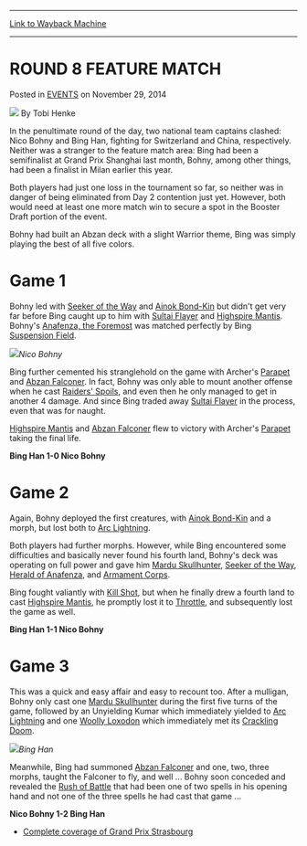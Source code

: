 
---
[Link to Wayback Machine](https://web.archive.org/web/20141216210036/http://magic.wizards.com/en/events/coverage/gpstr14/round-8-feature-match-2014-11-29)

[_metadata_:author]:- "Tobi Henke"
[_metadata_:description]:- "In the penultimate round of the day, two national team captains clashed: Nico Bohny and Bing Han, fighting for Switzerland and China, respectively. Neither was a stranger to the feature match area: Bing had been a semifinalist at Grand Prix Shanghai last month, Bohny, among other things, had been a finalist in Milan earlier this year. Both players had just one loss in the tournament so far, so neither was in danger of being eliminated from Day 2 contention just yet. However, both would need at least one more match win to secure a spot in the Booster Draft portion of the event."
[_metadata_:generator]:- "Drupal 7 (http://drupal.org)"
[_metadata_:node]:- "314886"
[_metadata_:publish_date]:- "2014-11-29"
[_metadata_:source]:- "div-main-content"
[_metadata_:title]:- "ROUND 8 FEATURE MATCH"
[_metadata_:wayback_capture_timestamp]:- "2014-12-16 21:00:36"
[_metadata_:wayback_raw_url]:- "https://web.archive.org/web/20141216210036id_/http://magic.wizards.com/en/events/coverage/gpstr14/round-8-feature-match-2014-11-29"
[_metadata_:wayback_url]:- "http://magic.wizards.com/en/events/coverage/gpstr14/round-8-feature-match-2014-11-29"
---


ROUND 8 FEATURE MATCH
=====================



 Posted in [EVENTS](/en/events)
 on November 29, 2014 






![](https://media.magic.wizards.com/styles/auth_small/public/images/person/henke_author.jpg)
By Tobi Henke










In the penultimate round of the day, two national team captains clashed: Nico Bohny and Bing Han, fighting for Switzerland and China, respectively. Neither was a stranger to the feature match area: Bing had been a semifinalist at Grand Prix Shanghai last month, Bohny, among other things, had been a finalist in Milan earlier this year.


Both players had just one loss in the tournament so far, so neither was in danger of being eliminated from Day 2 contention just yet. However, both would need at least one more match win to secure a spot in the Booster Draft portion of the event.


Bohny had built an Abzan deck with a slight Warrior theme, Bing was simply playing the best of all five colors.


Game 1
======


Bohny led with [Seeker of the Way](http://gatherer.wizards.com/Pages/Card/Details.aspx?name=Seeker+of+the+Way) and [Ainok Bond-Kin](http://gatherer.wizards.com/Pages/Card/Details.aspx?name=Ainok+Bond-Kin) but didn't get very far before Bing caught up to him with [Sultai Flayer](http://gatherer.wizards.com/Pages/Card/Details.aspx?name=Sultai+Flayer) and [Highspire Mantis](http://gatherer.wizards.com/Pages/Card/Details.aspx?name=Highspire+Mantis). Bohny's [Anafenza, the Foremost](http://gatherer.wizards.com/Pages/Card/Details.aspx?name=Anafenza%2C+the+Foremost) was matched perfectly by Bing [Suspension Field](http://gatherer.wizards.com/Pages/Card/Details.aspx?name=Suspension+Field).


![](https://media.wizards.com/2014/events/gpstr14/fm8_bohny.jpg)*Nico Bohny*




Bing further cemented his stranglehold on the game with Archer's [Parapet](http://gatherer.wizards.com/Pages/Card/Details.aspx?name=Parapet) and [Abzan Falconer](http://gatherer.wizards.com/Pages/Card/Details.aspx?name=Abzan+Falconer). In fact, Bohny was only able to mount another offense when he cast [Raiders' Spoils](http://gatherer.wizards.com/Pages/Card/Details.aspx?name=Raiders%27+Spoils), and even then he only managed to get in another 4 damage. And since Bing traded away [Sultai Flayer](http://gatherer.wizards.com/Pages/Card/Details.aspx?name=Sultai+Flayer) in the process, even that was for naught.



[Highspire Mantis](http://gatherer.wizards.com/Pages/Card/Details.aspx?name=Highspire+Mantis) and [Abzan Falconer](http://gatherer.wizards.com/Pages/Card/Details.aspx?name=Abzan+Falconer) flew to victory with Archer's [Parapet](http://gatherer.wizards.com/Pages/Card/Details.aspx?name=Parapet) taking the final life.


**Bing Han 1-0 Nico Bohny**


Game 2
======


Again, Bohny deployed the first creatures, with [Ainok Bond-Kin](http://gatherer.wizards.com/Pages/Card/Details.aspx?name=Ainok+Bond-Kin) and a morph, but lost both to [Arc Lightning](http://gatherer.wizards.com/Pages/Card/Details.aspx?name=Arc+Lightning).


Both players had further morphs. However, while Bing encountered some difficulties and basically never found his fourth land, Bohny's deck was operating on full power and gave him [Mardu Skullhunter](http://gatherer.wizards.com/Pages/Card/Details.aspx?name=Mardu+Skullhunter), [Seeker of the Way](http://gatherer.wizards.com/Pages/Card/Details.aspx?name=Seeker+of+the+Way), [Herald of Anafenza](http://gatherer.wizards.com/Pages/Card/Details.aspx?name=Herald+of+Anafenza), and [Armament Corps](http://gatherer.wizards.com/Pages/Card/Details.aspx?name=Armament+Corps).


Bing fought valiantly with [Kill Shot](http://gatherer.wizards.com/Pages/Card/Details.aspx?name=Kill+Shot), but when he finally drew a fourth land to cast [Highspire Mantis](http://gatherer.wizards.com/Pages/Card/Details.aspx?name=Highspire+Mantis), he promptly lost it to [Throttle](http://gatherer.wizards.com/Pages/Card/Details.aspx?name=Throttle), and subsequently lost the game as well.


**Bing Han 1-1 Nico Bohny**


Game 3
======


This was a quick and easy affair and easy to recount too. After a mulligan, Bohny only cast one [Mardu Skullhunter](http://gatherer.wizards.com/Pages/Card/Details.aspx?name=Mardu+Skullhunter) during the first five turns of the game, followed by an Unyielding Kumar which immediately yielded to [Arc Lightning](http://gatherer.wizards.com/Pages/Card/Details.aspx?name=Arc+Lightning) and one [Woolly Loxodon](http://gatherer.wizards.com/Pages/Card/Details.aspx?name=Woolly+Loxodon) which immediately met its [Crackling Doom](http://gatherer.wizards.com/Pages/Card/Details.aspx?name=Crackling+Doom).


![](https://media.wizards.com/2014/events/gpstr14/fm8_han.jpg)*Bing Han*




Meanwhile, Bing had summoned [Abzan Falconer](http://gatherer.wizards.com/Pages/Card/Details.aspx?name=Abzan+Falconer) and one, two, three morphs, taught the Falconer to fly, and well ... Bohny soon conceded and revealed the [Rush of Battle](http://gatherer.wizards.com/Pages/Card/Details.aspx?name=Rush+of+Battle) that had been one of two spells in his opening hand and not one of the three spells he had cast that game ...



**Nico Bohny 1-2 Bing Han**



* [Complete coverage of Grand Prix Strasbourg](/node/314644)

 




